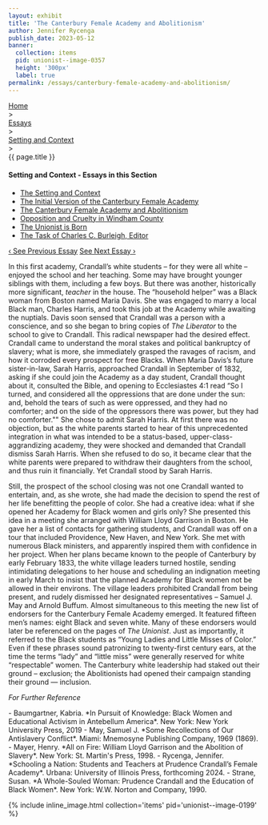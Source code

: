 ```yaml
---
layout: exhibit
title: 'The Canterbury Female Academy and Abolitionism'
author: Jennifer Rycenga
publish_date: 2023-05-12
banner:
  collection: items
  pid: unionist--image-0357
  height: '300px'
  label: true
permalink: /essays/canterbury-female-academy-and-abolitionism/
---
```

<div class="breadcrumb">
<a href="/unionist/">Home</a>
<div class="caret"> &gt; </div>
<a href="/unionist/essays/">Essays</a>
<div class="caret"> &gt; </div>
<a href="
    /unionist/essays/setting-and-context/
  ">
   Setting and Context
     </a>
<div class="caret"> &gt; </div>
{{ page.title }}
</div>
<div class='section-nav-wrapper'>
<div class='section-nav'>
<h4>Setting and Context - Essays in this Section</h4>
<ul class="nav nav-pills">
  <li class="nav-item">
    <a class="nav-link" href="/unionist/essays/setting-and-context/">The Setting and Context</a>
  </li>
  <li class="nav-item">
    <a class="nav-link" href="/unionist/essays/initial-version/">The Initial Version of the Canterbury Female Academy</a>
  </li>
  <li class="nav-item">
    <a class="nav-link active" href="/unionist/essays/canterbury-female-academy-and-abolitionism/">The Canterbury Female Academy and Abolitionism</a>
  </li>
  <li class="nav-item">
    <a class="nav-link" href="/unionist/essays/opposition-and-cruelty/">Opposition and Cruelty in Windham County</a>
  </li>
  <li class="nav-item">
    <a class="nav-link" href="/unionist/essays/the-unionist-is-born/">The Unionist is Born</a>
  </li>
  <li class="nav-item">
    <a class="nav-link" href="/unionist/essays/the-task-of-charles-c-burleigh/">The Task of Charles C. Burleigh, Editor</a>
  </li>
</ul>
<div class="pagination-nav">
<span class="pagination-link" id="prevlink"><a href="/unionist/essays/initial-version/">‹ See Previous Essay</a></span>
<span class="pagination-link" id="nextlink"><a href="/unionist/essays/opposition-and-cruelty/">See Next Essay ›</a></span>
</div>
</div>
</div>

<p>In this first academy, Crandall’s white students – for they were all white – enjoyed the school and her teaching. Some may have brought younger siblings with them, including a few boys. But there was another, historically more significant, <em>teacher</em> in the house. The “household helper” was a Black woman from Boston named Maria Davis. She was engaged to marry a local Black man, Charles Harris, and took this job at the Academy while awaiting the nuptials. Davis soon sensed that Crandall was a person with a conscience, and so she began to bring copies of <em>The Liberator</em> to the school to give to Crandall. This radical newspaper had the desired effect. Crandall came to understand the moral stakes and political bankruptcy of slavery; what is more, she immediately grasped the ravages of racism, and how it corroded every prospect for free Blacks. When Maria Davis’s future sister-in-law, Sarah Harris, approached Crandall in September of 1832, asking if she could join the Academy as a day student, Crandall thought about it, consulted the Bible, and opening to Ecclesiastes 4:1 read “So I turned, and considered all the oppressions that are done under the sun: and, behold the tears of such as were oppressed, and they had no comforter; and on the side of the oppressors there was power, but they had no comforter."" She chose to admit Sarah Harris. At first there was no objection, but as the white parents started to hear of this unprecedented integration in what was intended to be a status-based, upper-class-aggrandizing academy, they were shocked and demanded that Crandall dismiss Sarah Harris. When she refused to do so, it became clear that the white parents were prepared to withdraw their daughters from the school, and thus ruin it financially. Yet Crandall stood by Sarah Harris.</p>
</p>Still, the prospect of the school closing was not one Crandall wanted to entertain, and, as she wrote, she had made the decision to spend the rest of her life benefitting the people of color. She had a creative idea: what if she opened her Academy for Black women and girls only? She presented this idea in a meeting she arranged with William Lloyd Garrison in Boston. He gave her a list of contacts for gathering students, and Crandall was off on a tour that included Providence, New Haven, and New York. She met with numerous Black ministers, and apparently inspired them with confidence in her project. When her plans became known to the people of Canterbury by early February 1833, the white village leaders turned hostile, sending intimidating delegations to her house and scheduling an indignation meeting in early March to insist that the planned Academy for Black women not be allowed in their environs. The village leaders prohibited Crandall from being present, and rudely dismissed her designated representatives – Samuel J. May and Arnold Buffum. Almost simultaneous to this meeting the new list of endorsers for the Canterbury Female Academy emerged. It featured fifteen men’s names: eight Black and seven white. Many of these endorsers would later be referenced on the pages of <em>The Unionist</em>. Just as importantly, it referred to the Black students as “Young Ladies and Little Misses of Color.” Even if these phrases sound patronizing to twenty-first century ears, at the time the terms “lady” and “little miss” were generally reserved for white “respectable” women. The Canterbury white leadership had staked out their ground – exclusion; the Abolitionists had opened their campaign standing their ground — inclusion.</p>

<p><em>For Further Reference</em></p>  
- Baumgartner, Kabria. *In Pursuit of Knowledge: Black Women and Educational Activism in Antebellum America*. New York: New York University Press, 2019
- May, Samuel J. *Some Recollections of Our Antislavery Conflict*. Miami: Mnemosyne Publishing Company, 1969 (1869).
- Mayer, Henry. *All on Fire: William Lloyd Garrison and the Abolition of Slavery*. New York: St. Martin's Press, 1998.
- Rycenga, Jennifer. *Schooling a Nation: Students and Teachers at Prudence Crandall’s Female Academy*. Urbana: University of Illinois Press, forthcoming 2024.
- Strane, Susan. *A Whole-Souled Woman: Prudence Crandall and the Education of Black Women*. New York: W.W. Norton and Company, 1990.

{% include inline_image.html collection='items' pid='unionist--image-0199' %}
